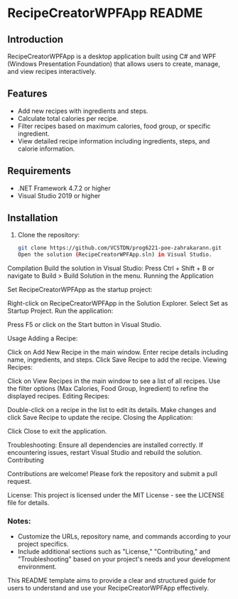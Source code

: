 # RecipeCreatorWPFApp README

## Introduction
RecipeCreatorWPFApp is a desktop application built using C# and WPF (Windows Presentation Foundation) that allows users to create, manage, and view recipes interactively.

## Features
- Add new recipes with ingredients and steps.
- Calculate total calories per recipe.
- Filter recipes based on maximum calories, food group, or specific ingredient.
- View detailed recipe information including ingredients, steps, and calorie information.

## Requirements
- .NET Framework 4.7.2 or higher
- Visual Studio 2019 or higher

## Installation
1. Clone the repository:
   ```bash
   git clone https://github.com/VCSTDN/prog6221-poe-zahrakarann.git
   Open the solution (RecipeCreatorWPFApp.sln) in Visual Studio.
   
Compilation
Build the solution in Visual Studio:
Press Ctrl + Shift + B or navigate to Build > Build Solution in the menu.
Running the Application

Set RecipeCreatorWPFApp as the startup project:

Right-click on RecipeCreatorWPFApp in the Solution Explorer.
Select Set as Startup Project.
Run the application:

Press F5 or click on the Start button in Visual Studio.

Usage
Adding a Recipe:

Click on Add New Recipe in the main window.
Enter recipe details including name, ingredients, and steps.
Click Save Recipe to add the recipe.
Viewing Recipes:

Click on View Recipes in the main window to see a list of all recipes.
Use the filter options (Max Calories, Food Group, Ingredient) to refine the displayed recipes.
Editing Recipes:

Double-click on a recipe in the list to edit its details.
Make changes and click Save Recipe to update the recipe.
Closing the Application:

Click Close to exit the application.

Troubleshooting:
Ensure all dependencies are installed correctly.
If encountering issues, restart Visual Studio and rebuild the solution.
Contributing

Contributions are welcome! Please fork the repository and submit a pull request.

License:
This project is licensed under the MIT License - see the LICENSE file for details.

### Notes:
- Customize the URLs, repository name, and commands according to your project specifics.
- Include additional sections such as "License," "Contributing," and "Troubleshooting" based on your project's needs and your development environment.

This README template aims to provide a clear and structured guide for users to understand and use your RecipeCreatorWPFApp effectively. 
